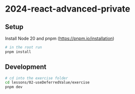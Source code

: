 # 2024-react-advanced-private

## Setup

Install Node 20 and pnpm (https://pnpm.io/installation)

```bash
# in the root run
pnpm install
```

## Development

```bash
# cd into the exercise folder
cd lessons/02-useDeferredValue/exercise
pnpm dev
```

